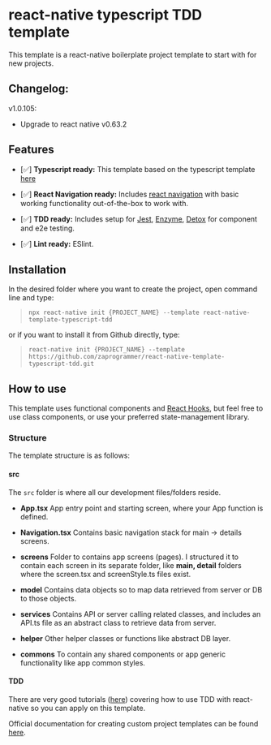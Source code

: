 # react-native typescript TDD template
This template is a react-native boilerplate project template to start with for new projects.

## Changelog:
v1.0.105:
* Upgrade to react native v0.63.2

## Features

*  [✅]  **Typescript ready:** This template based on the typescript template [here](https://github.com/react-native-community/react-native-template-typescript)

*  [✅]  **React Navigation ready:** Includes [react navigation](https://reactnavigation.org/) with basic working functionality out-of-the-box to work with.

*  [✅]  **TDD ready:** Includes setup for [Jest](https://jestjs.io/), [Enzyme](https://enzymejs.github.io/enzyme/), [Detox](https://github.com/wix/Detox) for component and e2e testing.

*  [✅]  **Lint ready:** ESlint.


## Installation
In the desired folder where you want to create the project, open command line and type:


>`npx react-native init {PROJECT_NAME} --template react-native-template-typescript-tdd`

or if you want to install it from Github directly, type:

>`react-native init {PROJECT_NAME} --template https://github.com/zaprogrammer/react-native-template-typescript-tdd.git`


## How to use
This template uses functional components and [React Hooks](https://reactjs.org/docs/hooks-intro.html), but feel free to use class components, or use your preferred state-management library.


### Structure
The template structure is as follows:


#### src

The `src` folder is where all our development files/folders reside.

-  **App.tsx** 
App entry point and starting screen, where your App function is defined.

-  **Navigation.tsx**
Contains basic navigation stack for main -> details screens.

-  **screens**
Folder to contains app screens (pages). I structured it to contain each screen in its separate folder, like **main, detail** folders where the screen.tsx and screenStyle.ts files exist.

-  **model**
Contains data objects so to map data retrieved from server or DB to those objects.

-  **services**
Contains API or server calling related classes, and includes an API.ts file as an abstract class to retrieve data from server.

-  **helper**
Other helper classes or functions like abstract DB layer.

-  **commons**
To contain any shared components or app generic functionality like app common styles.

#### TDD

There are very good tutorials ([here](https://learntdd.in/react-native/)) covering how to use TDD with react-native so you can apply on this template.


Official documentation for creating custom project templates can be found [here](https://github.com/react-native-community/cli/blob/master/docs/init.md#creating-custom-template).
